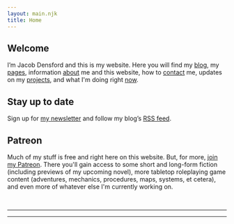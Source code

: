 ```yaml
---
layout: main.njk
title: Home
---
```


<div class="h-card">
  <a class="u-url" href="https://jacobdensford.com/" rel="me"/>
  <a href="https://post.lurk.org/@jacobdensford" rel="me"/>
  <a href="https://dice.camp/@cobb" rel="me"/>
  <a href="https://github.com/jacobdensford" rel="me"/>
  <a class="u-logo u-photo" href="/images/icon-full.png" rel="me"/>
  <a class="u-email" href="mailto:contact@jacobdensford.com" rel="me"></a>
</div>

<section>

## Welcome

I’m <span class="h-card" class="p-name">Jacob Densford</span> and this is my website. Here you will find my [blog](https://blog.jacobdensford.com/), my [pages](/pages/), information [about](/about/) me and this website, how to [contact](/contact/) me, updates on my [projects](/projects/), and what I'm doing right [now](https://blog.jacobdensford.com/now/).

</section>

<section>

## Stay up to date

Sign up for [my newsletter](/newsletter) and follow my blog’s [RSS feed](https://blog.jacobdensford.com/feed.rss).

</section>

<section>

## Patreon

Much of my stuff is free and right here on this website. But, for more, [join my Patreon](https://www.patreon.com/cobbland/). There you'll gain access to some short and long-form fiction (including previews of my upcoming novel), more tabletop roleplaying game content (adventures, mechanics, procedures, maps, systems, et cetera), and even more of whatever else I'm currently working on.

</section>

<br>
<hr/>

<section class='section woodpanel' id='woodpanel'>
  <div class='content'>
    <script type="text/javascript" src='https://woodpaneled.org/scripts/onionring-variables.js'></script>
    <script type="text/javascript" src="https://woodpaneled.org/scripts/onionring-widget.js"></script>
  </div>
</section>

<hr/>